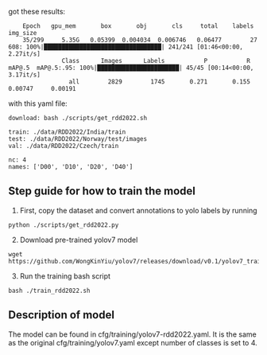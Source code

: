got these results:
```
    Epoch   gpu_mem       box       obj       cls     total    labels  img_size
    35/299     5.35G   0.05399  0.004034  0.006746   0.06477        27       608: 100%|█████████████████████████████████| 241/241 [01:46<00:00,  2.27it/s]
               Class      Images      Labels           P           R      mAP@.5  mAP@.5:.95: 100%|███████████████████████| 45/45 [00:14<00:00,  3.17it/s]
                 all        2829        1745       0.271       0.155     0.00747     0.00191

```
with this yaml file:
```
download: bash ./scripts/get_rdd2022.sh

train: ./data/RDD2022/India/train
test: ./data/RDD2022/Norway/test/images
val: ./data/RDD2022/Czech/train

nc: 4
names: ['D00', 'D10', 'D20', 'D40']
```

## Step guide for how to train the model
1. First, copy the dataset and convert annotations to yolo labels by running
```
python ./scripts/get_rdd2022.py
```
2. Download pre-trained yolov7 model
```
wget https://github.com/WongKinYiu/yolov7/releases/download/v0.1/yolov7_training.pt
```
3. Run the training bash script
```
bash ./train_rdd2022.sh
```

## Description of model
The model can be found in cfg/training/yolov7-rdd2022.yaml. It is the same as the original cfg/training/yolov7.yaml except number of classes is set to 4.